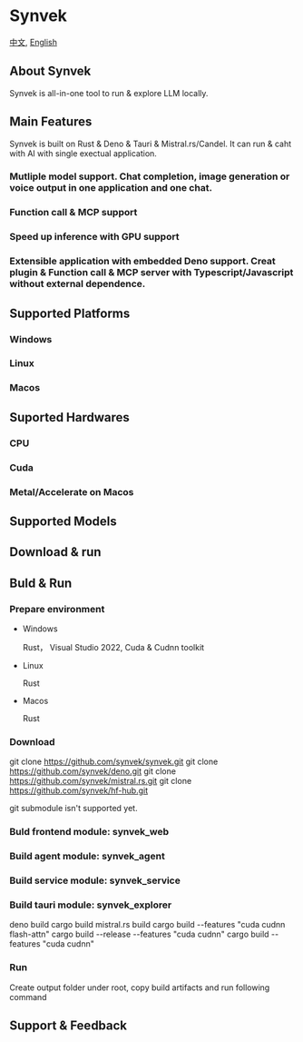 # Synvek

[中文](readme-cn.md), [English](readme.)

## About Synvek

Synvek is all-in-one tool to run & explore LLM locally. 

## Main Features

Synvek is built on Rust & Deno & Tauri & Mistral.rs/Candel. It can run & caht with  AI with single exectual application.

### Mutliple model support. Chat completion, image generation or voice output in one application and one chat.

### Function call & MCP support

### Speed up inference with GPU support 

### Extensible application with embedded Deno support. Creat plugin & Function call & MCP server with Typescript/Javascript without external dependence.

## Supported Platforms

### Windows

### Linux

### Macos

## Suported Hardwares

### CPU

### Cuda

### Metal/Accelerate on Macos

## Supported Models

## Download & run

## Buld & Run


### Prepare environment

- Windows

    Rust， Visual Studio 2022, Cuda & Cudnn toolkit

- Linux
    
    Rust

- Macos

    Rust

### Download

git clone https://github.com/synvek/synvek.git
git clone https://github.com/synvek/deno.git
git clone https://github.com/synvek/mistral.rs.git
git clone https://github.com/synvek/hf-hub.git

git submodule isn't supported yet.

### Buld frontend module: synvek_web

### Build agent module: synvek_agent

### Build service module: synvek_service

### Build tauri module: synvek_explorer

deno build
cargo build 
mistral.rs build
cargo build --features  "cuda cudnn flash-attn"
cargo build --release --features  "cuda cudnn"
cargo build --features  "cuda cudnn"

### Run 

Create output folder under root,  copy build artifacts and run following command

## Support & Feedback